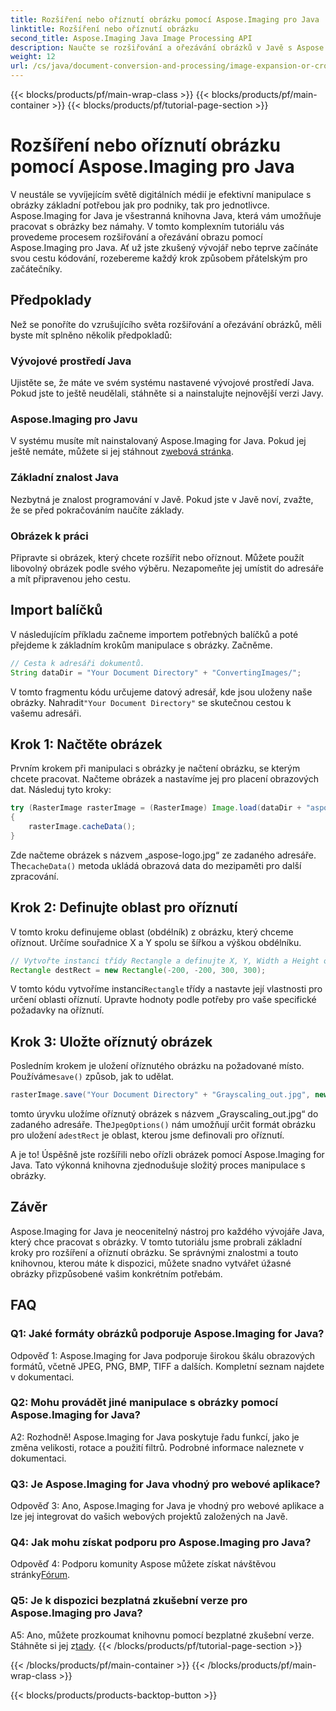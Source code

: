 ```yaml
---
title: Rozšíření nebo oříznutí obrázku pomocí Aspose.Imaging pro Java
linktitle: Rozšíření nebo oříznutí obrázku
second_title: Aspose.Imaging Java Image Processing API
description: Naučte se rozšiřování a ořezávání obrázků v Javě s Aspose.Imaging. Výukový program krok za krokem pro vývojáře. Vylepšete své dovednosti manipulace s obrázky.
weight: 12
url: /cs/java/document-conversion-and-processing/image-expansion-or-cropping/
---
```


{{< blocks/products/pf/main-wrap-class >}}
{{< blocks/products/pf/main-container >}}
{{< blocks/products/pf/tutorial-page-section >}}

# Rozšíření nebo oříznutí obrázku pomocí Aspose.Imaging pro Java

V neustále se vyvíjejícím světě digitálních médií je efektivní manipulace s obrázky základní potřebou jak pro podniky, tak pro jednotlivce. Aspose.Imaging for Java je všestranná knihovna Java, která vám umožňuje pracovat s obrázky bez námahy. V tomto komplexním tutoriálu vás provedeme procesem rozšiřování a ořezávání obrazu pomocí Aspose.Imaging pro Java. Ať už jste zkušený vývojář nebo teprve začínáte svou cestu kódování, rozebereme každý krok způsobem přátelským pro začátečníky.

## Předpoklady

Než se ponoříte do vzrušujícího světa rozšiřování a ořezávání obrázků, měli byste mít splněno několik předpokladů:

### Vývojové prostředí Java

Ujistěte se, že máte ve svém systému nastavené vývojové prostředí Java. Pokud jste to ještě neudělali, stáhněte si a nainstalujte nejnovější verzi Javy.

### Aspose.Imaging pro Javu

 V systému musíte mít nainstalovaný Aspose.Imaging for Java. Pokud jej ještě nemáte, můžete si jej stáhnout z[webová stránka](https://releases.aspose.com/imaging/java/).

### Základní znalost Java

Nezbytná je znalost programování v Javě. Pokud jste v Javě noví, zvažte, že se před pokračováním naučíte základy.

### Obrázek k práci

Připravte si obrázek, který chcete rozšířit nebo oříznout. Můžete použít libovolný obrázek podle svého výběru. Nezapomeňte jej umístit do adresáře a mít připravenou jeho cestu.

## Import balíčků

V následujícím příkladu začneme importem potřebných balíčků a poté přejdeme k základním krokům manipulace s obrázky. Začněme.

```java
// Cesta k adresáři dokumentů.
String dataDir = "Your Document Directory" + "ConvertingImages/";
```

 V tomto fragmentu kódu určujeme datový adresář, kde jsou uloženy naše obrázky. Nahradit`"Your Document Directory"` se skutečnou cestou k vašemu adresáři.

## Krok 1: Načtěte obrázek

Prvním krokem při manipulaci s obrázky je načtení obrázku, se kterým chcete pracovat. Načteme obrázek a nastavíme jej pro placení obrazových dat. Následuj tyto kroky:

```java
try (RasterImage rasterImage = (RasterImage) Image.load(dataDir + "aspose-logo.jpg"))
{
    rasterImage.cacheData();
}
```

 Zde načteme obrázek s názvem „aspose-logo.jpg“ ze zadaného adresáře. The`cacheData()` metoda ukládá obrazová data do mezipaměti pro další zpracování.

## Krok 2: Definujte oblast pro oříznutí

V tomto kroku definujeme oblast (obdélník) z obrázku, který chceme oříznout. Určíme souřadnice X a Y spolu se šířkou a výškou obdélníku.

```java
// Vytvořte instanci třídy Rectangle a definujte X, Y, Width a Height obdélníku
Rectangle destRect = new Rectangle(-200, -200, 300, 300);
```

 V tomto kódu vytvoříme instanci`Rectangle` třídy a nastavte její vlastnosti pro určení oblasti oříznutí. Upravte hodnoty podle potřeby pro vaše specifické požadavky na oříznutí.

## Krok 3: Uložte oříznutý obrázek

 Posledním krokem je uložení oříznutého obrázku na požadované místo. Používáme`save()` způsob, jak to udělat. 

```java
rasterImage.save("Your Document Directory" + "Grayscaling_out.jpg", new JpegOptions(), destRect);
```

 tomto úryvku uložíme oříznutý obrázek s názvem „Grayscaling_out.jpg“ do zadaného adresáře. The`JpegOptions()` nám umožňují určit formát obrázku pro uložení a`destRect` je oblast, kterou jsme definovali pro oříznutí.

A je to! Úspěšně jste rozšířili nebo ořízli obrázek pomocí Aspose.Imaging for Java. Tato výkonná knihovna zjednodušuje složitý proces manipulace s obrázky.

## Závěr

Aspose.Imaging for Java je neocenitelný nástroj pro každého vývojáře Java, který chce pracovat s obrázky. V tomto tutoriálu jsme probrali základní kroky pro rozšíření a oříznutí obrázku. Se správnými znalostmi a touto knihovnou, kterou máte k dispozici, můžete snadno vytvářet úžasné obrázky přizpůsobené vašim konkrétním potřebám.

## FAQ

### Q1: Jaké formáty obrázků podporuje Aspose.Imaging for Java?
   
Odpověď 1: Aspose.Imaging for Java podporuje širokou škálu obrazových formátů, včetně JPEG, PNG, BMP, TIFF a dalších. Kompletní seznam najdete v dokumentaci.

### Q2: Mohu provádět jiné manipulace s obrázky pomocí Aspose.Imaging for Java?

A2: Rozhodně! Aspose.Imaging for Java poskytuje řadu funkcí, jako je změna velikosti, rotace a použití filtrů. Podrobné informace naleznete v dokumentaci.

### Q3: Je Aspose.Imaging for Java vhodný pro webové aplikace?

Odpověď 3: Ano, Aspose.Imaging for Java je vhodný pro webové aplikace a lze jej integrovat do vašich webových projektů založených na Javě.

### Q4: Jak mohu získat podporu pro Aspose.Imaging pro Java?

 Odpověď 4: Podporu komunity Aspose můžete získat návštěvou stránky[Fórum](https://forum.aspose.com/).

### Q5: Je k dispozici bezplatná zkušební verze pro Aspose.Imaging pro Java?

 A5: Ano, můžete prozkoumat knihovnu pomocí bezplatné zkušební verze. Stáhněte si jej z[tady](https://releases.aspose.com/).
{{< /blocks/products/pf/tutorial-page-section >}}

{{< /blocks/products/pf/main-container >}}
{{< /blocks/products/pf/main-wrap-class >}}

{{< blocks/products/products-backtop-button >}}
